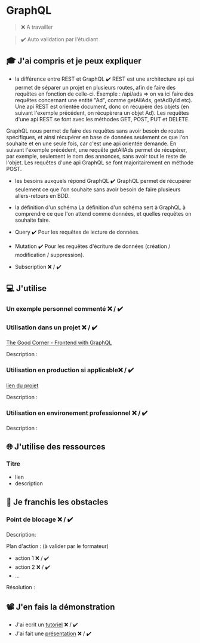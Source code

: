 # GraphQL

> ❌ A travailler

> ✔️ Auto validation par l'étudiant

## 🎓 J'ai compris et je peux expliquer

- la différence entre REST et GraphQL ✔️
REST est une architecture api qui permet de séparer un projet en plusieurs routes, afin de faire des requêtes en fonction de celle-ci.
   Exemple : /api/ads => on va ici faire des requêtes concernant une entité "Ad", comme getAllAds, getAdById etc).
Une api REST est orientée document, donc on récupère des objets (en suivant l'exemple précédent, on récupèrera un objet Ad).
Les requêtes d'une api REST se font avec les méthodes GET, POST, PUT et DELETE.

GraphQL nous permet de faire des requêtes sans avoir besoin de routes spécifiques, et ainsi récupérer en base de données seulement ce que l'on souhaite et en une seule fois, car c'est une api orientée demande. En suivant l'exemple précédent, une requête getAllAds permet de récupérer, par exemple, seulement le nom des annonces, sans avoir tout le reste de l'objet.
Les requêtes d'une api GraphQL se font majoritairement en méthode POST.

- les besoins auxquels répond GraphQL ✔️
GraphQL permet de récupérer seulement ce que l'on souhaite sans avoir besoin de faire plusieurs allers-retours en BDD.

- la définition d'un schéma
La définition d'un schéma sert à GraphQL à comprendre ce que l'on attend comme données, et quelles requêtes on souhaite faire.

- Query ✔️
Pour les requêtes de lecture de données.

- Mutation ✔️
Pour les requêtes d'écriture de données (création / modification / suppression).

- Subscription ❌ / ✔️

## 💻 J'utilise

### Un exemple personnel commenté ❌ / ✔️

### Utilisation dans un projet ❌ / ✔️

[The Good Corner - Frontend with GraphQL](https://github.com/Poupiio/TGC_Frontend_GraphQL)

Description :

### Utilisation en production si applicable❌ / ✔️

[lien du projet](...)

Description :

### Utilisation en environement professionnel ❌ / ✔️

Description :

## 🌐 J'utilise des ressources

### Titre

- lien
- description

## 🚧 Je franchis les obstacles

### Point de blocage ❌ / ✔️

Description:

Plan d'action : (à valider par le formateur)

- action 1 ❌ / ✔️
- action 2 ❌ / ✔️
- ...

Résolution :

## 📽️ J'en fais la démonstration

- J'ai ecrit un [tutoriel](...) ❌ / ✔️
- J'ai fait une [présentation](...) ❌ / ✔️
